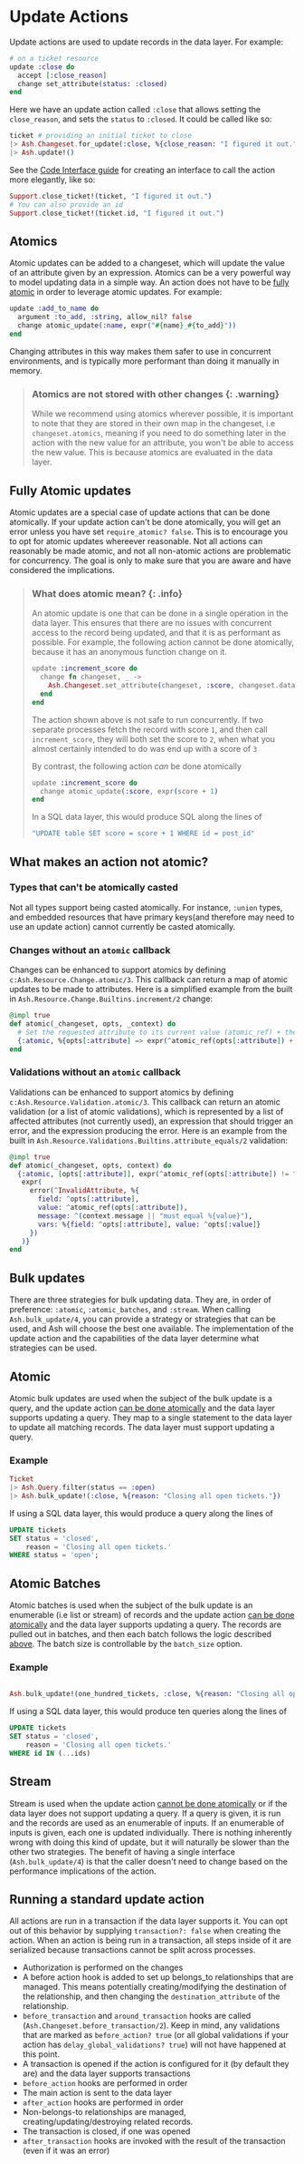 # Update Actions

Update actions are used to update records in the data layer. For example:

```elixir
# on a ticket resource
update :close do
  accept [:close_reason]
  change set_attribute(status: :closed)
end
```

Here we have an update action called `:close` that allows setting the `close_reason`, and sets the `status` to `:closed`. It could be called like so:

```elixir
ticket # providing an initial ticket to close
|> Ash.Changeset.for_update(:close, %{close_reason: "I figured it out."})
|> Ash.update!()
```

See the [Code Interface guide](documentation/topics/resources/code-interfaces.md) for creating an interface to call the action more elegantly, like so:

```elixir
Support.close_ticket!(ticket, "I figured it out.")
# You can also provide an id
Support.close_ticket!(ticket.id, "I figured it out.")
```

## Atomics

Atomic updates can be added to a changeset, which will update the value of an attribute given by an expression. Atomics can be a very powerful way to model updating data in a simple way. An action does not have to be [fully atomic](#fully-atomic-updates) in order to leverage atomic updates. For example:

```elixir
update :add_to_name do
  argument :to_add, :string, allow_nil? false
  change atomic_update(:name, expr("#{name}_#{to_add}"))
end
```

Changing attributes in this way makes them safer to use in concurrent environments, and is typically more performant than doing it manually in memory.

> ### Atomics are not stored with other changes {: .warning}
>
> While we recommend using atomics wherever possible, it is important to note that they are stored in their own map in the changeset, i.e `changeset.atomics`, meaning if you need to do something later in the action with the new value for an attribute, you won't be able to access the new value. This is because atomics are evaluated in the data layer.

## Fully Atomic updates

Atomic updates are a special case of update actions that can be done atomically. If your update action can't be done atomically, you will get an error unless you have set `require_atomic? false`. This is to encourage you to opt for atomic updates whereever reasonable. Not all actions can reasonably be made atomic, and not all non-atomic actions are problematic for concurrency. The goal is only to make sure that you are aware and have considered the implications.

> ### What does atomic mean? {: .info}
>
> An atomic update is one that can be done in a single operation in the data layer. This ensures that there are no issues with concurrent access to the record being updated, and that it is as performant as possible.
> For example, the following action cannot be done atomically, because it has
> an anonymous function change on it.
>
> ```elixir
> update :increment_score do
>   change fn changeset, _ ->
>     Ash.Changeset.set_attribute(changeset, :score, changeset.data.score + 1)
>   end
> end
> ```
>
> The action shown above is not safe to run concurrently. If two separate processes fetch the record with score `1`, and then call `increment_score`, they will both set the score to `2`, when what you almost certainly intended to do was end up with a score of `3`
>
> By contrast, the following action _can_ be done atomically
>
> ```elixir
> update :increment_score do
>   change atomic_update(:score, expr(score + 1)
> end
> ```
>
> In a SQL data layer, this would produce SQL along the lines of
>
> ```elixir
> "UPDATE table SET score = score + 1 WHERE id = post_id"
> ```

## What makes an action not atomic?

### Types that can't be atomically casted

Not all types support being casted atomically. For instance, `:union` types, and embedded resources that have primary keys(and therefore may need to use an update action) cannot currently be casted atomically.

### Changes without an `atomic` callback

Changes can be enhanced to support atomics by defining `c:Ash.Resource.Change.atomic/3`. This callback can return a map of atomic updates to be made to attributes. Here is a simplified example from the built in `Ash.Resource.Change.Builtins.increment/2` change:

```elixir
@impl true
def atomic(_changeset, opts, _context) do
  # Set the requested attribute to its current value (atomic_ref) + the amount
  {:atomic, %{opts[:attribute] => expr(^atomic_ref(opts[:attribute]) + ^opts[:amount])}}
end
```

### Validations without an `atomic` callback

Validations can be enhanced to support atomics by defining `c:Ash.Resource.Validation.atomic/3`. This callback can return an atomic validation (or a list of atomic validations), which is represented by a list of affected attributes (not currently used), an expression that should trigger an error, and the expression producing the error. Here is an example from the built in `Ash.Resource.Validations.Builtins.attribute_equals/2` validation:

```elixir
@impl true
def atomic(_changeset, opts, context) do
  {:atomic, [opts[:attribute]], expr(^atomic_ref(opts[:attribute]) != ^opts[:value]),
   expr(
     error(^InvalidAttribute, %{
       field: ^opts[:attribute],
       value: ^atomic_ref(opts[:attribute]),
       message: ^(context.message || "must equal %{value}"),
       vars: %{field: ^opts[:attribute], value: ^opts[:value]}
     })
   )}
end
```

## Bulk updates

There are three strategies for bulk updating data. They are, in order of preference: `:atomic`, `:atomic_batches`, and `:stream`. When calling `Ash.bulk_update/4`, you can provide a strategy or strategies that can be used, and Ash will choose the best one available. The implementation of the update action and the capabilities of the data layer determine what strategies can be used.

## Atomic

Atomic bulk updates are used when the subject of the bulk update is a query, and the update action [can be done atomically](#fully-atomic-updates) and the data layer supports updating a query. They map to a single statement to the data layer to update all matching records. The data layer must support updating a query.

### Example

```elixir
Ticket
|> Ash.Query.filter(status == :open)
|> Ash.bulk_update!(:close, %{reason: "Closing all open tickets."})
```

If using a SQL data layer, this would produce a query along the lines of

```sql
UPDATE tickets
SET status = 'closed',
    reason = 'Closing all open tickets.'
WHERE status = 'open';
```

## Atomic Batches

Atomic batches is used when the subject of the bulk update is an enumerable (i.e list or stream) of records and the update action [can be done atomically](#fully-atomic-updates) and the data layer supports updating a query. The records are pulled out in batches, and then each batch follows the logic described [above](#atomic). The batch size is controllable by the `batch_size` option.

### Example

```elixir

Ash.bulk_update!(one_hundred_tickets, :close, %{reason: "Closing all open tickets."}, batch_size: 10)
```

If using a SQL data layer, this would produce ten queries along the lines of

```sql
UPDATE tickets
SET status = 'closed',
    reason = 'Closing all open tickets.'
WHERE id IN (...ids)
```

## Stream

Stream is used when the update action [cannot be done atomically](#fully-atomic-updates) or if the data layer does not support updating a query. If a query is given, it is run and the records are used as an enumerable of inputs. If an enumerable of inputs is given, each one is updated individually. There is nothing inherently wrong with doing this kind of update, but it will naturally be slower than the other two strategies.
The benefit of having a single interface (`Ash.bulk_update/4`) is that the caller doesn't need to change based on the performance implications of the action.

## Running a standard update action

All actions are run in a transaction if the data layer supports it. You can opt out of this behavior by supplying `transaction?: false` when creating the action. When an action is being run in a transaction, all steps inside of it are serialized because transactions cannot be split across processes.

- Authorization is performed on the changes
- A before action hook is added to set up belongs_to relationships that are managed. This means potentially creating/modifying the destination of the relationship, and then changing the `destination_attribute` of the relationship.
- `before_transaction` and `around_transaction` hooks are called (`Ash.Changeset.before_transaction/2`). Keep in mind, any validations that are marked as `before_action? true` (or all global validations if your action has `delay_global_validations? true`) will not have happened at this point.
- A transaction is opened if the action is configured for it (by default they are) and the data layer supports transactions
- `before_action` hooks are performed in order
- The main action is sent to the data layer
- `after_action` hooks are performed in order
- Non-belongs-to relationships are managed, creating/updating/destroying related records.
- The transaction is closed, if one was opened
- `after_transaction` hooks are invoked with the result of the transaction (even if it was an error)
